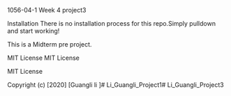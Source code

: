 1056-04-1 Week 4 project3

Installation There is no installation process for this repo.Simply pulldown and start working!

This is a Midterm pre project.

MIT License MIT License

MIT License

Copyright (c) [2020] [Guangli li ]# Li_Guangli_Project1# Li_Guangli_Project3